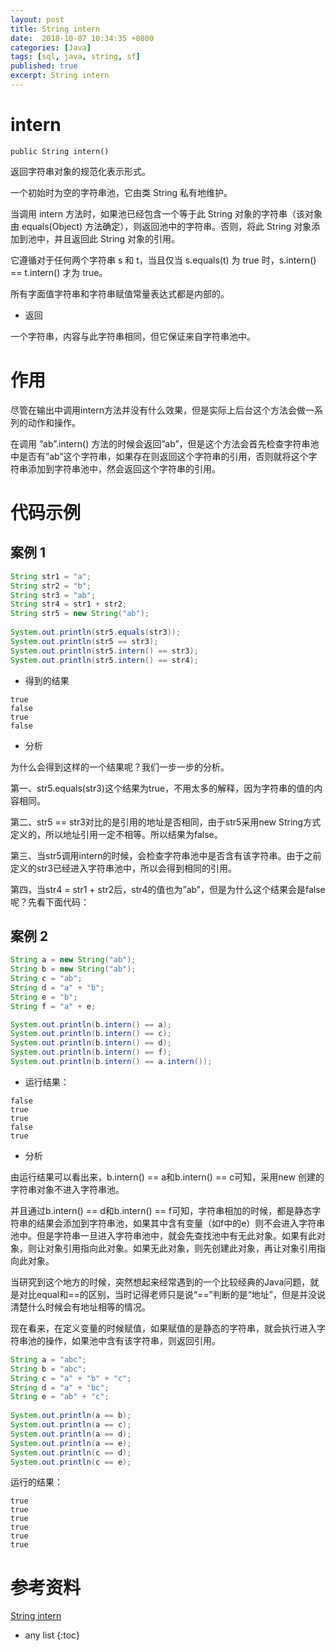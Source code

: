 ```yaml
---
layout: post
title: String intern
date:  2018-10-07 10:34:35 +0800
categories: [Java]
tags: [sql, java, string, sf]
published: true
excerpt: String intern
---
```


# intern

`public String intern()`

返回字符串对象的规范化表示形式。

一个初始时为空的字符串池，它由类 String 私有地维护。

当调用 intern 方法时，如果池已经包含一个等于此 String 对象的字符串（该对象由 equals(Object) 方法确定），则返回池中的字符串。否则，将此 String 对象添加到池中，并且返回此 String 对象的引用。

它遵循对于任何两个字符串 s 和 t，当且仅当 s.equals(t) 为 true 时，s.intern() == t.intern() 才为 true。

所有字面值字符串和字符串赋值常量表达式都是内部的。

- 返回

一个字符串，内容与此字符串相同，但它保证来自字符串池中。

# 作用

尽管在输出中调用intern方法并没有什么效果，但是实际上后台这个方法会做一系列的动作和操作。

在调用 ”ab”.intern() 方法的时候会返回”ab”，但是这个方法会首先检查字符串池中是否有”ab”这个字符串，如果存在则返回这个字符串的引用，否则就将这个字符串添加到字符串池中，然会返回这个字符串的引用。

# 代码示例

## 案例 1

```java
String str1 = "a";
String str2 = "b";
String str3 = "ab";
String str4 = str1 + str2;
String str5 = new String("ab");
 
System.out.println(str5.equals(str3));
System.out.println(str5 == str3);
System.out.println(str5.intern() == str3);
System.out.println(str5.intern() == str4);
```

- 得到的结果

```
true
false
true
false
```

- 分析

为什么会得到这样的一个结果呢？我们一步一步的分析。

第一、str5.equals(str3)这个结果为true，不用太多的解释，因为字符串的值的内容相同。

第二、str5 == str3对比的是引用的地址是否相同，由于str5采用new String方式定义的，所以地址引用一定不相等。所以结果为false。

第三、当str5调用intern的时候，会检查字符串池中是否含有该字符串。由于之前定义的str3已经进入字符串池中，所以会得到相同的引用。

第四，当str4 = str1 + str2后，str4的值也为”ab”，但是为什么这个结果会是false呢？先看下面代码：

## 案例 2

```java
String a = new String("ab");
String b = new String("ab");
String c = "ab";
String d = "a" + "b";
String e = "b";
String f = "a" + e;

System.out.println(b.intern() == a);
System.out.println(b.intern() == c);
System.out.println(b.intern() == d);
System.out.println(b.intern() == f);
System.out.println(b.intern() == a.intern());
```

- 运行结果：

```
false
true
true
false
true
```

- 分析

由运行结果可以看出来，b.intern() == a和b.intern() == c可知，采用new 创建的字符串对象不进入字符串池。

并且通过b.intern() == d和b.intern() == f可知，字符串相加的时候，都是静态字符串的结果会添加到字符串池，如果其中含有变量（如f中的e）则不会进入字符串池中。但是字符串一旦进入字符串池中，就会先查找池中有无此对象。如果有此对象，则让对象引用指向此对象。如果无此对象，则先创建此对象，再让对象引用指向此对象。

当研究到这个地方的时候，突然想起来经常遇到的一个比较经典的Java问题，就是对比equal和==的区别，当时记得老师只是说“==”判断的是“地址”，但是并没说清楚什么时候会有地址相等的情况。

现在看来，在定义变量的时候赋值，如果赋值的是静态的字符串，就会执行进入字符串池的操作，如果池中含有该字符串，则返回引用。

```java
String a = "abc";
String b = "abc";
String c = "a" + "b" + "c";
String d = "a" + "bc";
String e = "ab" + "c";
        
System.out.println(a == b);
System.out.println(a == c);
System.out.println(a == d);
System.out.println(a == e);
System.out.println(c == d);
System.out.println(c == e);
```

运行的结果：

```
true
true
true
true
true
true
```

# 参考资料

[String intern](https://www.cnblogs.com/wanlipeng/archive/2010/10/21/1857513.html)

* any list
{:toc}